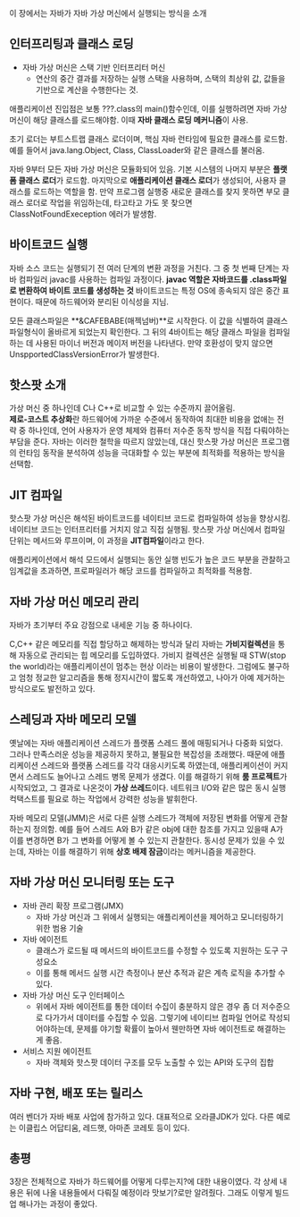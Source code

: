 이 장에서는 자바가 자바 가상 머신에서 실행되는 방식을 소개

## 인터프리팅과 클래스 로딩

- 자바 가상 머신은 스택 기반 인터프리터 머신
    - 연산의 중간 결과를 저장하는 실행 스택을 사용하며, 스택의 최상위 값, 값들을 기반으로 계산을 수행한다는 것.  

애플리케이션 진입점은 보통 ???.class의 main()함수인데, 이를 실행하려면 자바 가상 머신이 해당 클래스를 로드해야함. 이때 **자바 클래스 로딩 메커니즘**이 사용.

초기 로더는 부트스트랩 클래스 로더이며, 핵심 자바 런타임에 필요한 클래스를 로드함. 예를 들어서 java.lang.Object, Class, ClassLoader와 같은 클래스를 불러옴.

자바 9부터 모든 자바 가상 머신은 모듈화되어 있음.
기본 시스템의 나머지 부분은 **플랫폼 클래스 로더**가 로드함.
마지막으로 **애플리케이션 클래스 로더**가 생성되어, 사용자 클래스를 로드하는 역할을 함. 만약 프로그램 실행중 새로운 클래스를 찾지 못하면 부모 클래스 로더로 작업을 위임하는데, 타고타고 가도 못 찾으면 ClassNotFoundExeception 에러가 발생함.

## 바이트코드 실행

자바 소스 코드는 실행되기 전 여러 단계의 변환 과정을 거친다. 그 중 첫 번째 단계는 자바 컴파일러 javac를 사용하는 컴파일 과정이다. **javac 역할은 자바코드를 .class파일로 변환하여 바이트 코드를 생성하는 것** 바이트코드는 특정 OS에 종속되지 않은 중간 표현이다. 때문에 하드웨어와 분리된 이식성을 지님.

모든 클래스파일은 **&CAFEBABE(매젝넘버)**로 시작한다. 이 값을 식별하여 클래스 파일형식이 올바르게 되었는지 확인한다. 그 뒤의 4바이트는 해당 클래스 파일을 컴파일하는 데 사용된 마이너 버전과 메이저 버전을 나타낸다. 만약 호환성이 맞지 않으면 UnspportedClassVersionError가 발생한다.

## 핫스팟 소개

가상 머신 중 하나인데 C나 C++로 비교할 수 있는 수준까지 끌어올림.  
**제로-코스트 추상화**란 하드웨어에 가까운 수준에서 동작하여 최대한 비용을 없애는 전략 중 하나인데, 언어 사용자가 운영 체제와 컴퓨터 저수준 동작 방식을 직접 다뤄야하는 부담을 준다. 자바는 이러한 철학을 따르지 않았는데, 대신 핫스팟 가상 머신은 프로그램의 런타임 동작을 분석하여 성능을 극대화할 수 있는 부분에 최적화를 적용하는 방식을 선택함.

## JIT 컴파일

핫스팟 가상 머신은 해석된 바이트코드를 네이티브 코드로 컴파일하여 성능을 향상시킴.
네이티브 코드는 인터프리터를 거치지 않고 직접 실행됨. 핫스팟 가상 머신에서 컴파일 단위는 메서드와 루프이며, 이 과정을 **JIT컴파일**이라고 한다.

애플리케이션에서 해석 모드에서 실행되는 동안 실행 빈도가 높은 코드 부분을 관찰하고 임계값을 초과하면, 프로파일러가 해당 코드를 컴파일하고 최적화를 적용함.

## 자바 가상 머신 메모리 관리

자바가 초기부터 주요 강점으로 내세운 기능 중 하나이다.

C,C++ 같은 메모리를 직접 할당하고 해제하는 방식과 달리 자바는 **가비지컬렉션**을 통해 자동으로 관리되는 힙 메모리를 도입하였다. 가비지 컬렉션은 실행될 때 STW(stop the world)라는 애플리케이션이 멈추는 현상 이라는 비용이 발생한다. 그럼에도 불구하고 엄청 정교한 알고리즘을 통해 정지시간이 짧도록 개선하였고, 나아가 아예 제거하는 방식으로도 발전하고 있다. 

## 스레딩과 자바 메모리 모델

옛날에는 자바 애플리케이션 스레드가 플랫폼 스레드 풀에 매핑되거나 다중화 되었다. 그러나 만족스러운 성능을 제공하지 못하고, 불필요한 복잡성을 초래했다. 때문에 애플리케이션 스레드와 플랫폼 스레드를 각각 대응시키도록 하였는데, 애플리케이션이 커지면서 스레드도 늘어나고 스레드 병목 문제가 생겼다. 이를 해결하기 위해 **룸 프로젝트**가 시작되었고, 그 결과로 나온것이 **가상 쓰레드**이다. 네트워크 I/O와 같은 많은 동시 실행 컥택스트를 필요로 하는 작업에서 강력한 성능을 발휘한다.

자바 메모리 모델(JMM)은 서로 다른 실행 스레드가 객체에 저장된 변화를 어떻게 관찰하는지 정의함. 예를 들어 스레드 A와 B가 같은 obj에 대한 참조를 가지고 있을때 A가 이를 변경하면 B가 그 변화를 어떻게 볼 수 있는지 관찰한다.
동시성 문제가 있을 수 있는데, 자바는 이를 해결하기 위해 **상호 배제 잠금**이라는 메커니즘을 제공한다. 

## 자바 가상 머신 모니터링 또는 도구

- 자바 관리 확장 프로그램(JMX)
    - 자바 가상 머신과 그 위에서 실행되는 애플리케이션을 제어하고 모니터링하기 위한 범용 기술
- 자바 에이전트
    - 클래스가 로드될 때 메서드의 바이트코드를 수정할 수 있도록 지원하는 도구 구성요소
    - 이를 통해 메서드 실행 시간 측정이나 분산 추적과 같은 계측 로직을 추가할 수 있다. 
- 자바 가상 머신 도구 인터페이스
    - 위에서 자바 에이전트를 통한 데이터 수집이 충분하지 않은 경우 좀 더 저수준으로 다가가서 데이터를 수집할 수 있음. 그렇기에 네이티브 컴파일 언어로 작성되어야하는데, 문제를 야기할 확률이 높아서 웬만하면 자바 에이전트로 해결하는게 좋음.
- 서비스 지원 에이전트
    - 자바 객체와 핫스팟 데이터 구조를 모두 노출할 수 있는 API와 도구의 집합

## 자바 구현, 배포 또는 릴리스

여러 벤더가 자바 배포 사업에 참가하고 있다. 대표적으로 오라클JDK가 있다. 다른 예로는 이클립스 어답티움, 레드햇, 아마존 코레토 등이 있다.

## 총평

3장은 전체적으로 자바가 하드웨어를 어떻게 다루는지?에 대한 내용이였다. 각 상세 내용은 뒤에 나올 내용들에서 다뤄질 예정이라 맛보기?로만 알려줬다.
그래도 이렇게 빌드업 해나가는 과정이 좋았다.